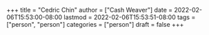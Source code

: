 +++
title = "Cedric Chin"
author = ["Cash Weaver"]
date = 2022-02-06T15:53:00-08:00
lastmod = 2022-02-06T15:53:51-08:00
tags = ["person", "person"]
categories = ["person"]
draft = false
+++

